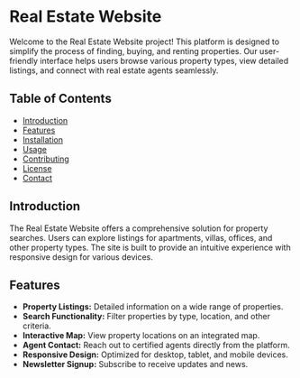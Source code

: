 # Real Estate Website

Welcome to the Real Estate Website project! This platform is designed to simplify the process of finding, buying, and renting properties. Our user-friendly interface helps users browse various property types, view detailed listings, and connect with real estate agents seamlessly.

## Table of Contents

- [Introduction](#introduction)
- [Features](#features)
- [Installation](#installation)
- [Usage](#usage)
- [Contributing](#contributing)
- [License](#license)
- [Contact](#contact)

## Introduction

The Real Estate Website offers a comprehensive solution for property searches. Users can explore listings for apartments, villas, offices, and other property types. The site is built to provide an intuitive experience with responsive design for various devices.

## Features

- **Property Listings:** Detailed information on a wide range of properties.
- **Search Functionality:** Filter properties by type, location, and other criteria.
- **Interactive Map:** View property locations on an integrated map.
- **Agent Contact:** Reach out to certified agents directly from the platform.
- **Responsive Design:** Optimized for desktop, tablet, and mobile devices.
- **Newsletter Signup:** Subscribe to receive updates and news.